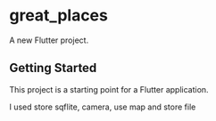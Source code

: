 # great_places

A new Flutter project.

## Getting Started

This project is a starting point for a Flutter application.

I used store sqflite, camera, use map and store file
